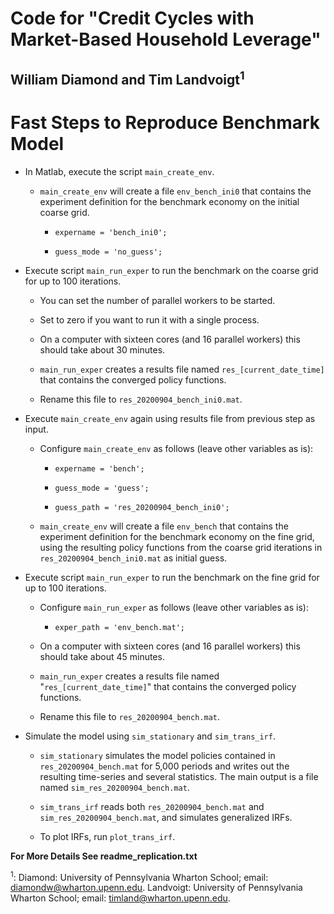 # Code for "Credit Cycles with Market-Based Household Leverage"
## William Diamond and Tim Landvoigt<sup>1</sup>


Fast Steps to Reproduce Benchmark Model
=======================================

-   In Matlab, execute the script `main_create_env`.

     -  `main_create_env` will create a file `env_bench_ini0` that
        contains the experiment definition for the benchmark economy on
        the initial coarse grid.

        -   `expername = 'bench_ini0';`

        -   `guess_mode = 'no_guess';`

-   Execute script `main_run_exper` to run the benchmark on the coarse
    grid for up to 100 iterations.

    -   You can set the number of parallel workers to be started.

    -   Set to zero if you want to run it with a single process.

    -   On a computer with sixteen cores (and 16 parallel workers) this
        should take about 30 minutes.

    -   `main_run_exper` creates a results file named
        `res_[current_date_time]` that contains the converged policy
        functions.

    -   Rename this file to `res_20200904_bench_ini0.mat`.

-   Execute `main_create_env` again using results file from previous
    step as input.

    -   Configure `main_create_env` as follows (leave other variables as
        is):

        -   `expername = 'bench';`

        -   `guess_mode = 'guess';`

        -   `guess_path = 'res_20200904_bench_ini0';`

    -   `main_create_env` will create a file `env_bench` that contains
        the experiment definition for the benchmark economy on the fine
        grid, using the resulting policy functions from the coarse grid
        iterations in `res_20200904_bench_ini0.mat` as initial guess.

-   Execute script `main_run_exper` to run the benchmark on the fine
    grid for up to 100 iterations.

    -   Configure `main_run_exper` as follows (leave other variables as
        is):

        -   `exper_path = 'env_bench.mat';`

    -   On a computer with sixteen cores (and 16 parallel workers) this
        should take about 45 minutes.

    -   `main_run_exper` creates a results file named
        "`res_[current_date_time]`" that contains the converged policy
        functions.

    -   Rename this file to `res_20200904_bench.mat`.

-   Simulate the model using `sim_stationary` and `sim_trans_irf`.

    -   `sim_stationary` simulates the model policies contained in
        `res_20200904_bench.mat` for 5,000 periods and writes out
        the resulting time-series and several statistics. The main
        output is a file named `sim_res_20200904_bench.mat`.

    -   `sim_trans_irf` reads both `res_20200904_bench.mat` and
        `sim_res_20200904_bench.mat`, and simulates generalized
        IRFs.

    -   To plot IRFs, run `plot_trans_irf`.
	
**For More Details See readme_replication.txt**
	

<sup>1</sup>: Diamond: University of Pennsylvania Wharton
    School; email:
    <diamondw@wharton.upenn.edu>. Landvoigt: University of Pennsylvania Wharton
    School; email: <timland@wharton.upenn.edu>.
